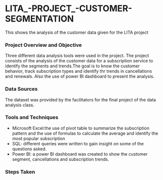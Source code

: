 # LITA_-PROJECT_-CUSTOMER-SEGMENTATION
This shows the analysis of the customer data given for the LITA project

### Project Overview and Objective
Three different data analysis tools were used in the project. The project consists of the analysis of the customer data for a subscription service to identify the segments and trends.The goal is to know the customer behavior, track subscription types and identify thr trends in cancellations and renewals. Also the use of power BI dashboard to present the analysis.

### Data Sources
The dataset was provided by the facilitators for the final project of the data analysis class.

### Tools and Techniques
- Microsoft Excel:the use of pivot table to summarize the subscription pattern and the use of formulas to calculate the average and identify the most popular subscription
- SQL: different queries were written to gain insight on some of the questions asked.
- Power BI: a power BI dashboard was created to show the customer segment, cancellations and subscription trends.

### Steps Taken
